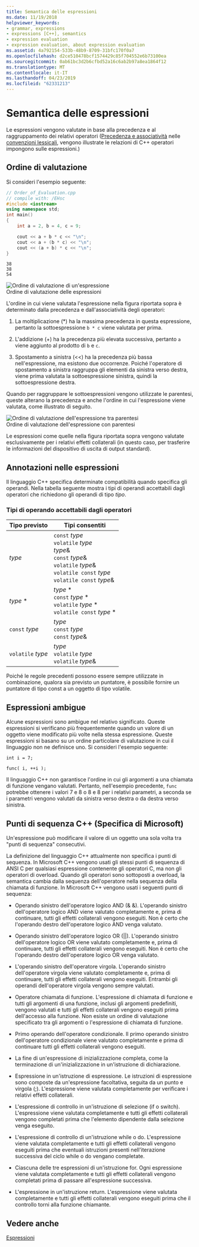 ```yaml
---
title: Semantica delle espressioni
ms.date: 11/19/2018
helpviewer_keywords:
- grammar, expressions
- expressions [C++], semantics
- expression evaluation
- expression evaluation, about expression evaluation
ms.assetid: 4a792154-533b-48b9-8709-31bfc170f0a7
ms.openlocfilehash: d2ce510478bcf1574429c85f704552e6b73100ea
ms.sourcegitcommit: 0ab61bc3d2b6cfbd52a16c6ab2b97a8ea1864f12
ms.translationtype: MT
ms.contentlocale: it-IT
ms.lasthandoff: 04/23/2019
ms.locfileid: "62331213"
---
```

# <a name="semantics-of-expressions"></a>Semantica delle espressioni

Le espressioni vengono valutate in base alla precedenza e al raggruppamento dei relativi operatori ([Precedenza e associatività](../cpp/cpp-built-in-operators-precedence-and-associativity.md) nelle [convenzioni lessicali](../cpp/lexical-conventions.md), vengono illustrate le relazioni di C++ operatori impongono sulle espressioni.)

## <a name="order-of-evaluation"></a>Ordine di valutazione

Si consideri l'esempio seguente:

```cpp
// Order_of_Evaluation.cpp
// compile with: /EHsc
#include <iostream>
using namespace std;
int main()
{
    int a = 2, b = 4, c = 9;

    cout << a + b * c << "\n";
    cout << a + (b * c) << "\n";
    cout << (a + b) * c << "\n";
}
```

```Output
38
38
54
```

![Ordine di valutazione di un'espressione](../cpp/media/vc38zv1.gif "ordine di valutazione di un'espressione") <br/>
Ordine di valutazione delle espressioni

L'ordine in cui viene valutata l'espressione nella figura riportata sopra è determinato dalla precedenza e dall'associatività degli operatori:

1. La moltiplicazione (*) ha la massima precedenza in questa espressione, pertanto la sottoespressione `b * c` viene valutata per prima.

1. L'addizione (+) ha la precedenza più elevata successiva, pertanto `a` viene aggiunto al prodotto di `b` e `c`.

1. Spostamento a sinistra (<<) ha la precedenza più bassa nell'espressione, ma esistono due occorrenze. Poiché l'operatore di spostamento a sinistra raggruppa gli elementi da sinistra verso destra, viene prima valutata la sottoespressione sinistra, quindi la sottoespressione destra.

Quando per raggruppare le sottoespressioni vengono utilizzate le parentesi, queste alterano la precedenza e anche l'ordine in cui l'espressione viene valutata, come illustrato di seguito.

![Ordine di valutazione dell'espressione tra parentesi](../cpp/media/vc38zv2.gif "ordine di valutazione dell'espressione con parentesi") <br/>
Ordine di valutazione dell'espressione con parentesi

Le espressioni come quelle nella figura riportata sopra vengono valutate esclusivamente per i relativi effetti collaterali (in questo caso, per trasferire le informazioni del dispositivo di uscita di output standard).

## <a name="notation-in-expressions"></a>Annotazioni nelle espressioni

Il linguaggio C++ specifica determinate compatibilità quando specifica gli operandi. Nella tabella seguente mostra i tipi di operandi accettabili dagli operatori che richiedono gli operandi di tipo *tipo*.

### <a name="operand-types-acceptable-to-operators"></a>Tipi di operando accettabili dagli operatori

|Tipo previsto|Tipi consentiti|
|-------------------|-------------------|
|*type*|`const` *type*<br /> `volatile` *type*<br /> *type*&<br /> `const` *type*&<br /> `volatile` *type*&<br /> `volatile const` *type*<br /> `volatile const` *type*&|
|*type* \*|*type* \*<br /> `const` *type* \*<br /> `volatile` *type* \*<br /> `volatile const` *type* \*|
|`const` *type*|*type*<br /> `const` *type*<br />`const` *type*&|
|`volatile` *type*|*type*<br /> `volatile` *type*<br /> `volatile` *type*&|

Poiché le regole precedenti possono essere sempre utilizzate in combinazione, qualora sia previsto un puntatore, è possibile fornire un puntatore di tipo const a un oggetto di tipo volatile.

## <a name="ambiguous-expressions"></a>Espressioni ambigue

Alcune espressioni sono ambigue nel relativo significato. Queste espressioni si verificano più frequentemente quando un valore di un oggetto viene modificato più volte nella stessa espressione. Queste espressioni si basano su un ordine particolare di valutazione in cui il linguaggio non ne definisce uno. Si consideri l'esempio seguente:

```
int i = 7;

func( i, ++i );
```

Il linguaggio C++ non garantisce l'ordine in cui gli argomenti a una chiamata di funzione vengano valutati. Pertanto, nell'esempio precedente, `func` potrebbe ottenere i valori 7 e 8 o 8 e 8 per i relativi parametri, a seconda se i parametri vengono valutati da sinistra verso destra o da destra verso sinistra.

## <a name="c-sequence-points-microsoft-specific"></a>Punti di sequenza C++ (Specifica di Microsoft)

Un'espressione può modificare il valore di un oggetto una sola volta tra "punti di sequenza" consecutivi.

La definizione del linguaggio C++ attualmente non specifica i punti di sequenza. In Microsoft C++ vengono usati gli stessi punti di sequenza di ANSI C per qualsiasi espressione contenente gli operatori C, ma non gli operatori di overload. Quando gli operatori sono sottoposti a overload, la semantica cambia dalla sequenza dell'operatore nella sequenza della chiamata di funzione. In Microsoft C++ vengono usati i seguenti punti di sequenza:

- Operando sinistro dell'operatore logico AND (& &). L'operando sinistro dell'operatore logico AND viene valutato completamente e, prima di continuare, tutti gli effetti collaterali vengono eseguiti. Non è certo che l'operando destro dell'operatore logico AND venga valutato.

- Operando sinistro dell'operatore logico OR (&#124;&#124;). L'operando sinistro dell'operatore logico OR viene valutato completamente e, prima di continuare, tutti gli effetti collaterali vengono eseguiti. Non è certo che l'operando destro dell'operatore logico OR venga valutato.

- L'operando sinistro dell'operatore virgola. L'operando sinistro dell'operatore virgola viene valutato completamente e, prima di continuare, tutti gli effetti collaterali vengono eseguiti. Entrambi gli operandi dell'operatore virgola vengono sempre valutati.

- Operatore chiamata di funzione. L'espressione di chiamata di funzione e tutti gli argomenti di una funzione, inclusi gli argomenti predefiniti, vengono valutati e tutti gli effetti collaterali vengono eseguiti prima dell'accesso alla funzione. Non esiste un ordine di valutazione specificato tra gli argomenti o l'espressione di chiamata di funzione.

- Primo operando dell'operatore condizionale. Il primo operando sinistro dell'operatore condizionale viene valutato completamente e prima di continuare tutti gli effetti collaterali vengono eseguiti.

- La fine di un'espressione di inizializzazione completa, come la terminazione di un'inizializzazione in un'istruzione di dichiarazione.

- Espressione in un'istruzione di espressione. Le istruzioni di espressione sono composte da un'espressione facoltativa, seguita da un punto e virgola (;). L'espressione viene valutata completamente per verificare i relativi effetti collaterali.

- L'espressione di controllo in un'istruzione di selezione (if o switch). L'espressione viene valutata completamente e tutti gli effetti collaterali vengono completati prima che l'elemento dipendente dalla selezione venga eseguito.

- L'espressione di controllo di un'istruzione while o do. L'espressione viene valutata completamente e tutti gli effetti collaterali vengono eseguiti prima che eventuali istruzioni presenti nell'iterazione successiva del ciclo while o do vengano completate.

- Ciascuna delle tre espressioni di un'istruzione for. Ogni espressione viene valutata completamente e tutti gli effetti collaterali vengono completati prima di passare all'espressione successiva.

- L'espressione in un'istruzione return. L'espressione viene valutata completamente e tutti gli effetti collaterali vengono eseguiti prima che il controllo torni alla funzione chiamante.

## <a name="see-also"></a>Vedere anche

[Espressioni](../cpp/expressions-cpp.md)